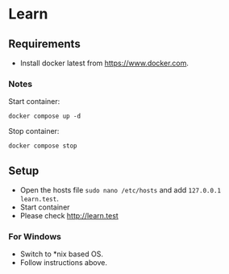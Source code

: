 Learn
========

Requirements
------------------------

* Install docker latest from https://www.docker.com.

### Notes

Start container:
```
docker compose up -d
```

Stop container:
```
docker compose stop
```

Setup
------------------------

- Open the hosts file `sudo nano /etc/hosts` and add `127.0.0.1 learn.test`.
- Start container
- Please check http://learn.test

### For Windows

- Switch to *nix based OS.
- Follow instructions above.
